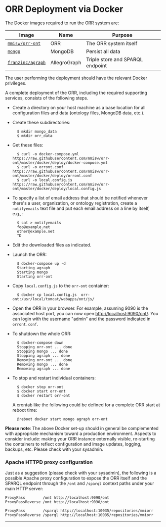 # ORR Deployment via Docker

The Docker images required to run the ORR system are:

| Image               |  Name        |  Purpose |
|---------------------|------------- | ---------|
| [`mmisw/orr-ont`]   | ORR          | The ORR system itself |
| [`mongo`]           | MongoDB      | Persist all data |
| [`franzinc/agraph`] | AllegroGraph | Triple store and SPARQL endpoint |

The user performing the deployment should have the relevant Docker privileges.


A complete deployment of the ORR, including the required supporting services,
consists of the following steps.

- Create a directory on your host machine as a base location for all
  configuration files and data (ontology files, MongoDB data, etc.).

- Create these subdirectories:

        $ mkdir mongo_data
        $ mkdir orr_data
    
- Get these files:

        $ curl -o docker-compose.yml https://raw.githubusercontent.com/mmisw/orr-ont/master/docker/deploy/docker-compose.yml
        $ curl -o orront.conf https://raw.githubusercontent.com/mmisw/orr-ont/master/docker/deploy/orront.conf
        $ curl -o local.config.js https://raw.githubusercontent.com/mmisw/orr-ont/master/docker/deploy/local.config.js

- To specify a list of email address that should be notified whenever there's a
user, organization, or ontology registration, create a `notifyemails` text file and put each
email address on a line by itself, e.g.,:

        $ cat > notifyemails
        foo@example.net
        other@example.net
        ^D

- Edit the downloaded files as indicated.

- Launch the ORR:

        $ docker-compose up -d
        Starting agraph
        Starting mongo
        Starting orr-ont
    
- Copy `local.config.js` to the `orr-ont` container:

        $ docker cp local.config.js  orr-ont:/usr/local/tomcat/webapps/ont/js/
    
- Open the ORR in your browser. For example, assuming 9090 is the associated host port,
  you can now open [http://localhost:9090/ont/](http://localhost:9090/ont/).
  You can login with the username "admin" and the password indicated in `orront.conf`.
 

- To shutdown the whole ORR:

        $ docker-compose down
        Stopping orr-ont ... done
        Stopping mongo ... done
        Stopping agraph ... done
        Removing orr-ont ... done
        Removing mongo ... done
        Removing agraph ... done


- To stop and restart individual containers:

        $ docker stop orr-ont
        $ docker start orr-ont
        $ docker restart orr-ont

    A crontab like the following could be defined for a complete ORR start at reboot time:
     
        @reboot docker start mongo agraph orr-ont



**Please note**: The above Docker set-up should in general be complemented with appropriate
mechanism toward a production environment.
Aspects to consider include:
making your ORR instance externally visible, re-starting the containers to reflect configuration
and image updates, logging, backups, etc.
Please check with your sysadmin.


### Apache HTTPD proxy configuration

Just as a suggestion (please check with your sysadmin), the following is a possible Apache
proxy configuration to expose the ORR itself and the SPARQL endpoint through the `/ont`
and `/sparql` context paths under your main HTTP server:

    ProxyPass        /ont http://localhost:9090/ont
    ProxyPassReverse /ont http://localhost:9090/ont

    ProxyPass        /sparql http://localhost:10035/repositories/mmiorr
    ProxyPassReverse /sparql http://localhost:10035/repositories/mmiorr



-------------
[`mmisw/orr-ont`]: https://hub.docker.com/r/mmisw/orr-ont/
[`mongo`]: https://hub.docker.com/_/mongo/
[`franzinc/agraph`]: https://hub.docker.com/r/franzinc/agraph/
